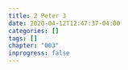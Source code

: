 ```yaml
---
title: 2 Peter 3
date: 2020-04-12T12:47:37-04:00
categories: []
tags: []
chapter: "003"
inprogress: false
---
```


